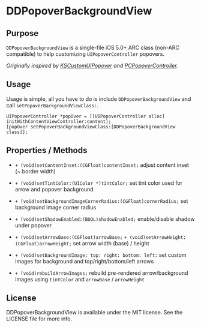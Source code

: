 DDPopoverBackgroundView
==============


Purpose
--------------

`DDPopoverBackgroundView` is a single-file iOS 5.0+ ARC class (non-ARC compatible) to help customizing `UIPopoverController` popovers.

*Originally inspired by [KSCustomUIPopover](https://github.com/Scianski/KSCustomUIPopover) and [PCPopoverController](https://github.com/pcperini/PCPopoverController).*


Usage
--------------

Usage is simple, all you have to do is include `DDPopoverBackgroundView` and call `setPopoverBackgroundViewClass:`.

	UIPopoverController *popOver = [[UIPopoverController alloc] initWithContentViewController:content];
	[popOver setPopoverBackgroundViewClass:[DDPopoverBackgroundView class]];


Properties / Methods
--------------

 - `+ (void)setContentInset:(CGFloat)contentInset;`
	adjust content inset (~ border width)

 - `+ (void)setTintColor:(UIColor *)tintColor;`
	set tint color used for arrow and popover background

 - `+ (void)setBackgroundImageCornerRadius:(CGFloat)cornerRadius;`
	set background image corner radius

 - `+ (void)setShadowEnabled:(BOOL)shadowEnabled;`
	enable/disable shadow under popover

 - `+ (void)setArrowBase:(CGFloat)arrowBase;`
   `+ (void)setArrowHeight:(CGFloat)arrowHeight;`
	set arrow width (base) / height

 - `+ (void)setBackgroundImage: top: right: bottom: left:`
	set custom images for background and top/right/bottom/left arrows

 - `+ (void)rebuildArrowImages;`
	rebuild pre-rendered arrow/background images using `tintColor` and `arrowBase` / `arrowHeight`


License
---------------

DDPopoverBackgroundView is available under the MIT license. See the LICENSE file for more info.
